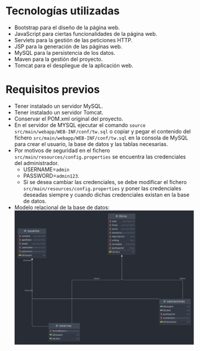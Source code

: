 # Tecnologías utilizadas

- Bootstrap para el diseño de la página web.
- JavaScript para ciertas funcionalidades de la página web.
- Servlets para la gestión de las peticiones HTTP.
- JSP para la generación de las páginas web.
- MySQL para la persistencia de los datos.
- Maven para la gestión del proyecto.
- Tomcat para el despliegue de la aplicación web.

# Requisitos previos

- Tener instalado un servidor MySQL.
- Tener instalado un servidor Tomcat.
- Conservar el POM.xml original del proyecto.
- En el servidor de MYSQL ejecutar el comando `source src/main/webapp/WEB-INF/conf/tw.sql` o copiar y pegar el contenido del fichero `src/main/webapp/WEB-INF/conf/tw.sql` en la consola de MySQL para crear el usuario, la base de datos y las tablas necesarias.
- Por motivos de seguridad en el fichero `src/main/resources/config.properties` se encuentra las credenciales del administrador.
  - USERNAME=`admin`
  - PASSWORD=`admin123`.
  - Si se desea cambiar las credenciales, se debe modificar el fichero `src/main/resources/config.properties` y poner las credenciales deseadas siempre y cuando dichas credenciales existan en la base de datos.
- Modelo relacional de la base de datos:
  ![img.png](../../../../../webapp/images/modeloRelacional.png)
